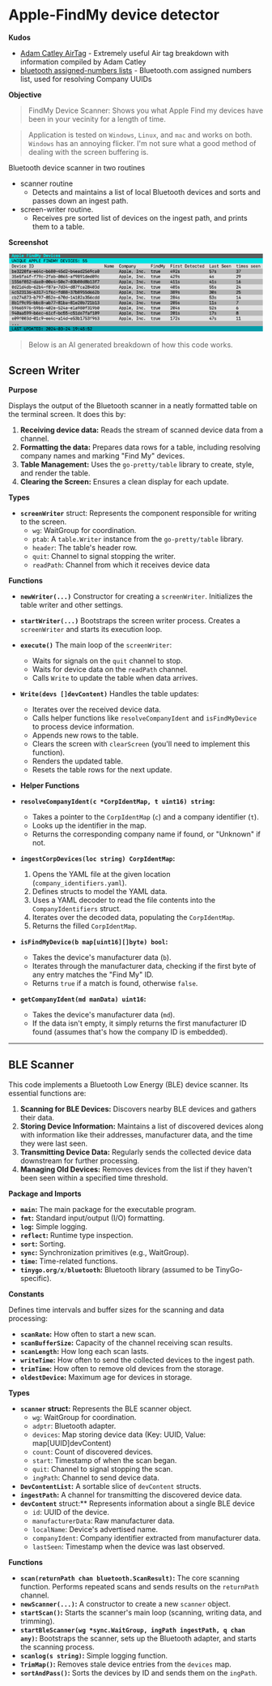 # Apple-FindMy device detector

**Kudos**
- [Adam Catley AirTag](https://adamcatley.com/AirTag.html) - Extremely useful Air tag breakdown with information compiled by Adam Catley 
- [bluetooth assigned-numbers lists](https://www.bluetooth.com/specifications/assigned-numbers/) - Bluetooth.com assigned numbers list, used for resolving Company UUIDs

**Objective**
> FindMy Device Scanner: Shows you what Apple Find my devices have been in your vecinity for a length of time.

> Application is tested on `Windows`, `Linux`, and `mac` and works on both. \
> `Windows` has an annoying flicker. I'm not sure what a good method of dealing with the screen buffering is.

Bluetooth device scanner in two routines
- scanner routine
  - Detects and maintains a list of local Bluetooth devices and sorts and passes down an ingest path.
- screen-writer routine.
  - Receives pre sorted list of devices on the ingest path, and prints them to a table.

**Screenshot**

![scanner screenshot](demo.png)


> Below is an AI generated breakdown of how this code works.

## Screen Writer
**Purpose**

Displays the output of the Bluetooth scanner in a neatly formatted table on the terminal screen. It does this by:

1. **Receiving device data:**  Reads the stream of scanned device data from a channel.
2. **Formatting the data:**  Prepares data rows for a table, including resolving company names and marking "Find My" devices.
3. **Table Management:** Uses the `go-pretty/table` library to create, style, and render the table.
4. **Clearing the Screen:** Ensures a clean display for each update.

**Types**

* **`screenWriter`** struct: Represents the component responsible for writing to the screen.
   * `wg`: WaitGroup for coordination.
   * `ptab`: A `table.Writer` instance from the `go-pretty/table` library.
   * `header`: The table's header row.
   * `quit`: Channel to signal stopping the writer.
   * `readPath`: Channel from which it receives device data 

**Functions**

* **`newWriter(...)`** Constructor for creating a `screenWriter`. Initializes the table writer and other settings.

* **`startWriter(...)`** Bootstraps the screen writer process. Creates a `screenWriter` and starts its execution loop.

* **`execute()`** The main loop of the `screenWriter`:
    * Waits for signals on the `quit` channel to stop.
    * Waits for device data on the `readPath` channel.
    * Calls `Write` to update the table when data arrives.

* **`Write(devs []devContent)`** Handles the table updates:
    * Iterates over the received device data.
    * Calls helper functions like `resolveCompanyIdent` and `isFindMyDevice` to process device information. 
    * Appends new rows to the table.
    * Clears the screen with `clearScreen` (you'll need to implement this function).
    * Renders the updated table.
    * Resets the table rows for the next update.

* **Helper Functions**
* **`resolveCompanyIdent(c *CorpIdentMap, t uint16) string`:**
    * Takes a pointer to the `CorpIdentMap` (`c`) and a company identifier (`t`).
    * Looks up the identifier in the map.
    * Returns the corresponding company name if found, or "Unknown" if not.

* **`ingestCorpDevices(loc string) CorpIdentMap`:**
    1. Opens the YAML file at the given location (`company_identifiers.yaml`).
    2. Defines structs to model the YAML data.
    3. Uses a YAML decoder to read the file contents into the `CompanyIdentifiers` struct.
    4. Iterates over the decoded data, populating the `CorpIdentMap`. 
    5. Returns the filled `CorpIdentMap`.

* **`isFindMyDevice(b map[uint16][]byte) bool`:**
    * Takes the device's manufacturer data (`b`).
    * Iterates through the manufacturer data, checking if the first byte of any entry matches the "Find My" ID.
    * Returns `true` if a match is found, otherwise `false`.

* **`getCompanyIdent(md manData) uint16`:**
    * Takes the device's manufacturer data (`md`).
    * If the data isn't empty, it simply returns the first manufacturer ID found (assumes that's how the company ID is embedded). 

---
## BLE Scanner
This code implements a Bluetooth Low Energy (BLE) device scanner. Its essential functions are:

1. **Scanning for BLE Devices:** Discovers nearby BLE devices and gathers their data.
2. **Storing Device Information:** Maintains a list of discovered devices along with information like their addresses, manufacturer data, and the time they were last seen.
3. **Transmitting Device Data:** Regularly sends the collected device data downstream for further processing.
4. **Managing Old Devices:**  Removes devices from the list if they haven't been seen within a specified time threshold.

**Package and Imports**

* **`main`:**  The main package for the executable program.
* **`fmt`:**  Standard input/output (I/O) formatting.
* **`log`:**  Simple logging.
* **`reflect`:**  Runtime type inspection.
* **`sort`:**  Sorting.
* **`sync`:**  Synchronization primitives (e.g., WaitGroup).
* **`time`:**  Time-related functions.
* **`tinygo.org/x/bluetooth`:**  Bluetooth library (assumed to be TinyGo-specific).

**Constants**

Defines time intervals and buffer sizes for the scanning and data processing:

* **`scanRate`:** How often to start a new scan.
* **`scanBufferSize`:** Capacity of the channel receiving scan results.
* **`scanLength`:**  How long each scan lasts.
* **`writeTime`:** How often to send the collected devices to the ingest path.
* **`trimTime`:** How often to remove old devices from the storage.
* **`oldestDevice`:** Maximum age for devices in storage.

**Types**

* **`scanner` struct:** Represents the BLE scanner object.
  * `wg`: WaitGroup for coordination.
  * `adptr`: Bluetooth adapter.
  * `devices`: Map storing device data (Key: UUID, Value: map[UUID]devContent)
  * `count`: Count of discovered devices.
  * `start`:  Timestamp of when the scan began.
  * `quit`: Channel to signal stopping the scan.
  * `ingPath`: Channel to send device data.
* **`DevContentList`:** A sortable slice of `devContent` structs.
* **`ingestPath`:**  A channel for transmitting the discovered device data.
* **`devContent`** struct:** Represents information about a single BLE device
  * `id`: UUID of the device.
  * `manufacturerData`: Raw manufacturer data.
  * `localName`: Device's advertised name.
  * `companyIdent`:  Company identifier extracted from manufacturer data.
  * `lastSeen`: Timestamp when the device was last observed.

**Functions**

* **`scan(returnPath chan bluetooth.ScanResult)`:**  The core scanning function.  Performs repeated scans and sends results on the `returnPath` channel.
* **`newScanner(...)`:** A constructor to create a new `scanner` object.
* **`startScan()`:** Starts the scanner's main loop (scanning, writing data, and trimming).
* **`startBleScanner(wg *sync.WaitGroup, ingPath ingestPath, q chan any)`:** Bootstraps the scanner, sets up the Bluetooth adapter, and starts the scanning process.
* **`scanlog(s string)`:** Simple logging function.
* **`TrimMap()`:** Removes stale device entries from the `devices` map.
* **`sortAndPass()`:**  Sorts the devices by ID and sends them on the `ingPath`.
